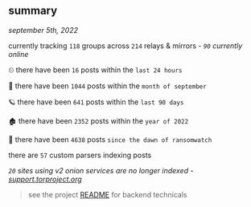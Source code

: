 
## summary
_september 5th, 2022_

currently tracking `118` groups across `214` relays & mirrors - _`90` currently online_

⏲ there have been `16` posts within the `last 24 hours`

🦈 there have been `1044` posts within the `month of september`

🪐 there have been `641` posts within the `last 90 days`

🏚 there have been `2352` posts within the `year of 2022`

🦕 there have been `4638` posts `since the dawn of ransomwatch`

there are `57` custom parsers indexing posts

_`20` sites using v2 onion services are no longer indexed - [support.torproject.org](https://support.torproject.org/onionservices/v2-deprecation/)_

> see the project [README](https://github.com/joshhighet/ransomwatch#ransomwatch--) for backend technicals
